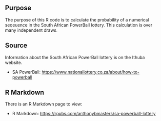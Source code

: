 ## Purpose
The purpose of this R code is to calculate the probability of a numerical seqeuence in the South African PowerBall lottery.
This calculation is over many independent draws.

## Source
Information about the South African PowerBall lottery is on the Ithuba website.
- SA PowerBall: https://www.nationallottery.co.za/about/how-to-powerball

## R Markdown
There is an R Markdown page to view:
 - R Markdown: https://rpubs.com/anthonybmasters/sa-powerball-lottery
